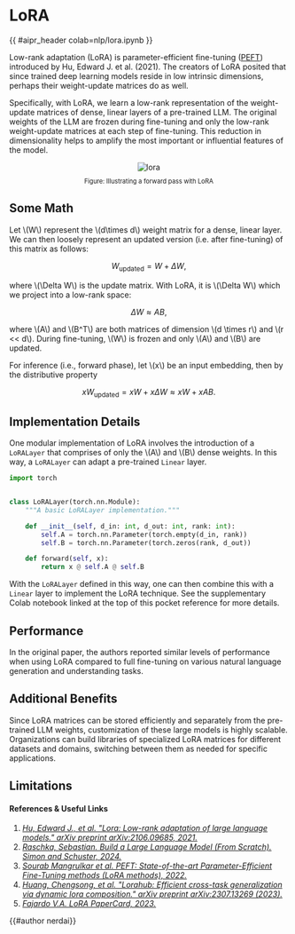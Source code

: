 <!-- markdownlint-disable-file MD033 -->

# LoRA

{{ #aipr_header colab=nlp/lora.ipynb }}

Low-rank adaptation (LoRA) is parameter-efficient fine-tuning ([PEFT](../fine_tuning/peft.md))
introduced by Hu, Edward J. et al. (2021). The creators of LoRA posited that since
trained deep learning models reside in low intrinsic dimensions, perhaps their
weight-update matrices do as well.

Specifically, with LoRA, we learn a low-rank representation of the weight-update
matrices of dense, linear layers of a pre-trained LLM. The original weights
of the LLM are frozen during fine-tuning and only the low-rank weight-update matrices
at each step of fine-tuning. This reduction in dimensionality helps to amplify the
most important or influential features of the model.

<center>
<img src="https://d3ddy8balm3goa.cloudfront.net/vector-ai-pocket-refs/nlp/LoRA.svg" alt="lora"> <!-- markdownlint-disable-line MD013 -->
</center>

<div
  class="figure-caption"
  style="text-align: center; font-size: 0.8em; margin-top: 10px;"
>
Figure: Illustrating a forward pass with LoRA
</div>

## Some Math

Let \\(W\\) represent the \\(d\times d\\) weight matrix for a dense, linear layer.
We can then loosely represent an updated version (i.e. after fine-tuning) of
this matrix as follows:

$$W_{\text{updated}} = W + \Delta W,$$

where \\(\Delta W\\) is the update matrix. With LoRA, it is \\(\Delta W\\) which
we project into a low-rank space:

$$\Delta W \approx AB,$$

where \\(A\\) and \\(B^T\\) are both matrices of dimension \\(d \times r\\) and
\\(r << d\\). During fine-tuning, \\(W\\) is frozen and only \\(A\\) and \\(B\\)
are updated.

For inference (i.e., forward phase), let \\(x\\) be an input embedding, then by
the distributive property

$$xW_{\text{updated}} = xW + x\Delta W \approx xW + xAB.$$

## Implementation Details

One modular implementation of LoRA involves the introduction of a `LoRALayer` that
comprises of only the \\(A\\) and \\(B\\) dense weights. In this way, a `LoRALayer`
can adapt a pre-trained `Linear` layer.

```python
import torch


class LoRALayer(torch.nn.Module):
    """A basic LoRALayer implementation."""

    def __init__(self, d_in: int, d_out: int, rank: int):
        self.A = torch.nn.Parameter(torch.empty(d_in, rank))
        self.B = torch.nn.Parameter(torch.zeros(rank, d_out))

    def forward(self, x):
        return x @ self.A @ self.B
```

With the `LoRALayer` defined in this way, one can then combine this with a `Linear`
layer to implement the LoRA technique. See the supplementary Colab notebook linked
at the top of this pocket reference for more details.

## Performance

In the original paper, the authors reported similar levels of performance when using
LoRA compared to full fine-tuning on various natural language generation and understanding
tasks.

## Additional Benefits

Since LoRA matrices can be stored efficiently and separately from the pre-trained
LLM weights, customization of these large models is highly scalable. Organizations
can build libraries of specialized LoRA matrices for different datasets and domains,
switching between them as needed for specific applications.

## Limitations

#### References & Useful Links <!-- markdownlint-disable-line MD001 -->

1. [_Hu, Edward J., et al. "Lora: Low-rank adaptation of large language models."
   arXiv preprint arXiv:2106.09685, 2021._](https://arxiv.org/pdf/2106.09685)
2. [_Raschka, Sebastian. Build a Large Language Model (From Scratch). Simon and
   Schuster, 2024._](https://www.amazon.com/Build-Large-Language-Model-Scratch/dp/1633437167)
3. [_Sourab Mangrulkar et al. PEFT: State-of-the-art Parameter-Efficient Fine-Tuning methods (LoRA methods), 2022._](https://huggingface.co/docs/peft/en/task_guides/lora_based_methods)
4. [_Huang, Chengsong, et al. "Lorahub: Efficient cross-task generalization via
   dynamic lora composition." arXiv preprint arXiv:2307.13269 (2023)._](https://arxiv.org/pdf/2307.13269)
5. [_Fajardo V.A. LoRA PaperCard, 2023._](https://d3ddy8balm3goa.cloudfront.net/paper-cards/w29_2023-lora.excalidraw.svg)

{{#author nerdai}}
